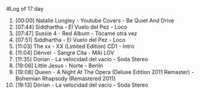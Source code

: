 #Log of 17 day

1. [00:00] Natalie Lungley - Youtube Covers - Be Quiet And Drive
1. [07:44] Siddhartha - El Vuelo del Pez - Loco
1. [07:47] Sussie 4 - Red Album - Tócame otra vez
1. [07:51] Siddhartha - El Vuelo del Pez - Loco
1. [11:03] The xx - XX (Limited Edition) CD1 - Intro
1. [11:04] Dënver - Sangre Cita - MAI LOV
1. [11:35] Dorian - La velocidad del vacío - Soda Stereo
1. [19:06] Little Jesus - Norte - Berlín
1. [19:08] Queen - A Night At The Opera (Deluxe Edition 2011 Remaster) - Bohemian Rhapsody (Remastered 2011)
1. [19:13] Dorian - La velocidad del vacío - Soda Stereo
